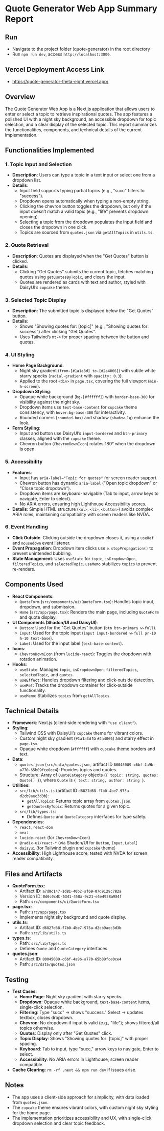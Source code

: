 # Quote Generator Web App Summary Report

## Run
- Navigate to the project folder (quote-generator) in the root directory
- Run `npm run dev`, access `http://localhost:3000`.

## Vercel Deployment Access Link
- https://quote-generator-theta-eight.vercel.app/

## Overview
The Quote Generator Web App is a Next.js application that allows users to enter or select a topic to retrieve inspirational quotes. The app features a polished UI with a night sky background, an accessible dropdown for topic selection, and a clear display of the selected topic. This report summarizes the functionalities, components, and technical details of the current implementation.

## Functionalities Implemented

### 1. Topic Input and Selection
- **Description**: Users can type a topic in a text input or select one from a dropdown list.
- **Details**:
  - Input field supports typing partial topics (e.g., "succ" filters to "success").
  - Dropdown opens automatically when typing a non-empty string.
  - Clicking the chevron button toggles the dropdown, but only if the input doesn’t match a valid topic (e.g., "life" prevents dropdown opening).
  - Selecting a topic from the dropdown populates the input field and closes the dropdown in one click.
  - Topics are sourced from `quotes.json` via `getAllTopics` in `utils.ts`.

### 2. Quote Retrieval
- **Description**: Quotes are displayed when the "Get Quotes" button is clicked.
- **Details**:
  - Clicking "Get Quotes" submits the current topic, fetches matching quotes using `getQuotesByTopic`, and clears the input.
  - Quotes are rendered as cards with text and author, styled with DaisyUI’s `cupcake` theme.

### 3. Selected Topic Display
- **Description**: The submitted topic is displayed below the "Get Quotes" button.
- **Details**:
  - Shows "Showing quotes for: [topic]" (e.g., "Showing quotes for: success") after clicking "Get Quotes".
  - Uses Tailwind’s `mt-4` for proper spacing between the button and quotes.

### 4. UI Styling
- **Home Page Background**:
  - Night sky gradient (`from-[#1a1a3d] to-[#2a4066]`) with subtle white starry specks (`radial-gradient` with `opacity: 0.3`).
  - Applied to the root `<div>` in `page.tsx`, covering the full viewport (`min-h-screen`).
- **Dropdown Styling**:
  - Opaque white background (`bg-[#ffffff]`) with `border-base-300` for visibility against the night sky.
  - Dropdown items use `text-base-content` for `cupcake` theme consistency, with `hover:bg-base-300` for interactivity.
  - Rounded corners (`rounded-box`) and shadow (`shadow-lg`) enhance the look.
- **Form Styling**:
  - Input and button use DaisyUI’s `input-bordered` and `btn-primary` classes, aligned with the `cupcake` theme.
  - Chevron button (`ChevronDownIcon`) rotates 180° when the dropdown is open.

### 5. Accessibility
- **Features**:
  - Input has `aria-label="Topic for quotes"` for screen reader support.
  - Chevron button has dynamic `aria-label` ("Open topic dropdown" or "Close topic dropdown").
  - Dropdown items are keyboard-navigable (Tab to input, arrow keys to navigate, Enter to select).
  - No ARIA errors, ensuring high Lighthouse Accessibility scores.
- **Details**: Simple HTML structure (`<ul>`, `<li>`, `<button>`) avoids complex ARIA roles, maintaining compatibility with screen readers like NVDA.

### 6. Event Handling
- **Click Outside**: Clicking outside the dropdown closes it, using a `useRef` and `mousedown` event listener.
- **Event Propagation**: Dropdown item clicks use `e.stopPropagation()` to prevent unintended bubbling.
- **State Management**: Uses `useState` for `topic`, `isDropdownOpen`, `filteredTopics`, and `selectedTopic`. `useMemo` stabilizes `topics` to prevent re-renders.

## Components Used
- **React Components**:
  - `QuoteForm` (`src/components/ui/QuoteForm.tsx`): Handles topic input, dropdown, and submission.
  - `Home` (`src/app/page.tsx`): Renders the main page, including `QuoteForm` and quote display.
- **UI Components (Shadcn/UI and DaisyUI)**:
  - `Button`: Used for the "Get Quotes" button (`btn btn-primary w-full`).
  - `Input`: Used for the topic input (`input input-bordered w-full pr-10 h-10 text-base`).
  - `Label`: Used for the input label (`text-base-content`).
- **Icons**:
  - `ChevronDownIcon` (from `lucide-react`): Toggles the dropdown with rotation animation.
- **Hooks**:
  - `useState`: Manages `topic`, `isDropdownOpen`, `filteredTopics`, `selectedTopic`, and `quotes`.
  - `useEffect`: Handles dropdown filtering and click-outside detection.
  - `useRef`: Tracks the dropdown container for click-outside functionality.
  - `useMemo`: Stabilizes `topics` from `getAllTopics`.

## Technical Details
- **Framework**: Next.js (client-side rendering with `"use client"`).
- **Styling**:
  - Tailwind CSS with DaisyUI’s `cupcake` theme for vibrant colors.
  - Custom night sky gradient (`#1a1a3d` to `#2a4066`) and starry effect in `page.tsx`.
  - Opaque white dropdown (`#ffffff`) with `cupcake` theme borders and text.
- **Data**:
  - `quotes.json` (`src/data/quotes.json`, artifact ID `80045009-c6bf-4a9b-a770-65b09fce0ce4`): Provides topics and quotes.
  - Structure: Array of `QuoteCategory` objects (`{ topic: string, quotes: Quote[] }`), where `Quote` is `{ text: string, author: string }`.
- **Utilities**:
  - `src/lib/utils.ts` (artifact ID `d6827d68-f7b0-4be7-975a-d2cb9aec3d3b`):
    - `getAllTopics`: Returns topic array from `quotes.json`.
    - `getQuotesByTopic`: Returns quotes for a given topic.
  - `src/lib/types.ts`:
    - Defines `Quote` and `QuoteCategory` interfaces for type safety.
- **Dependencies**:
  - `react`, `react-dom`
  - `next`
  - `lucide-react` (for `ChevronDownIcon`)
  - `@radix-ui/react-*` (via Shadcn/UI for `Button`, `Input`, `Label`)
  - `daisyui` (for Tailwind plugin and `cupcake` theme)
- **Accessibility**: High Lighthouse score, tested with NVDA for screen reader compatibility.

## Files and Artifacts
- **QuoteForm.tsx**:
  - Artifact ID: `a7d0c147-1d81-40b2-af69-07d9129c782a`
  - Version ID: `8d6c0c4b-5341-458a-9c21-e5e4958a984f`
  - Path: `src/components/ui/QuoteForm.tsx`
- **page.tsx**:
  - Path: `src/app/page.tsx`
  - Implements night sky background and quote display.
- **utils.ts**:
  - Artifact ID: `d6827d68-f7b0-4be7-975a-d2cb9aec3d3b`
  - Path: `src/lib/utils.ts`
- **types.ts**:
  - Path: `src/lib/types.ts`
  - Defines `Quote` and `QuoteCategory` interfaces.
- **quotes.json**:
  - Artifact ID: `80045009-c6bf-4a9b-a770-65b09fce0ce4`
  - Path: `src/data/quotes.json`

## Testing
- **Test Cases**:
  - **Home Page**: Night sky gradient with starry specks.
  - **Dropdown**: Opaque white background, `text-base-content` items, single-click selection.
  - **Filtering**: Type "succ" → shows "success." Select → updates textbox, closes dropdown.
  - **Chevron**: No dropdown if input is valid (e.g., "life"); shows filtered/all topics otherwise.
  - **Quotes**: Display only after "Get Quotes" click.
  - **Topic Display**: Shows "Showing quotes for: [topic]" with proper spacing.
  - **Keyboard**: Tab to input, type "succ," arrow keys to navigate, Enter to select.
  - **Accessibility**: No ARIA errors in Lighthouse, screen reader compatible.
- **Cache Clearing**: `rm -rf .next && npm run dev` if issues arise.

## Notes
- The app uses a client-side approach for simplicity, with data loaded from `quotes.json`.
- The `cupcake` theme ensures vibrant colors, with custom night sky styling for the home page.
- The implementation prioritizes accessibility and UX, with single-click dropdown selection and clear topic feedback.
